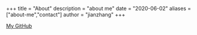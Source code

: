 +++
title = "About"
description = "about me"
date = "2020-06-02"
aliases = ["about-me","contact"]
author = "jianzhang"
+++

[My GitHub](https://github.com/jianzhang810)
